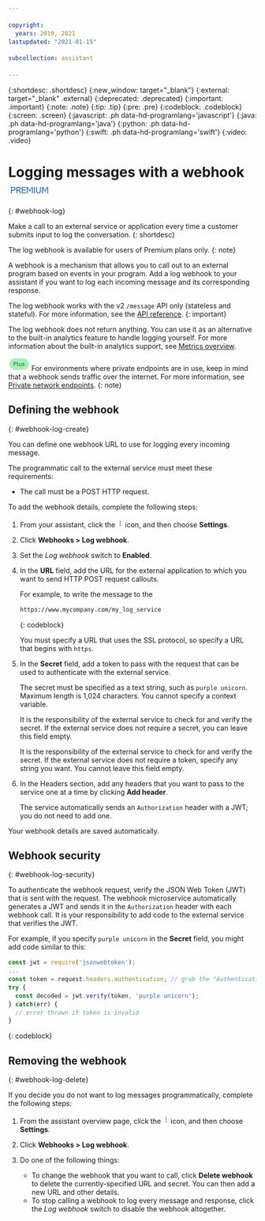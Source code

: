 ```yaml
---

copyright:
  years: 2019, 2021
lastupdated: "2021-01-15"

subcollection: assistant

---
```


{:shortdesc: .shortdesc}
{:new_window: target="_blank"}
{:external: target="_blank" .external}
{:deprecated: .deprecated}
{:important: .important}
{:note: .note}
{:tip: .tip}
{:pre: .pre}
{:codeblock: .codeblock}
{:screen: .screen}
{:javascript: .ph data-hd-programlang='javascript'}
{:java: .ph data-hd-programlang='java'}
{:python: .ph data-hd-programlang='python'}
{:swift: .ph data-hd-programlang='swift'}
{:video: .video}

# Logging messages with a webhook ![Premium only](images/premium0.png)
{: #webhook-log}

Make a call to an external service or application every time a customer submits input to log the conversation.
{: shortdesc}

The log webhook is available for users of Premium plans only.
{: note}

A webhook is a mechanism that allows you to call out to an external program based on events in your program. Add a log webhook to your assistant if you want to log each incoming message and its corresponding response.

The log webhook works with the v2 `/message` API only (stateless and stateful). For more information, see the [API reference](https://cloud.ibm.com/apidocs/assistant/assistant-v2#message).
{: important}

The log webhook does not return anything. You can use it as an alternative to the built-in analytics feature to handle logging yourself. For more information about the built-in analytics support, see [Metrics overview](/docs/assistant?topic=assistant-logs-overview).

![Plus or Premium plan only](images/plus.png) For environments where private endpoints are in use, keep in mind that a webhook sends traffic over the internet. For more information, see [Private network endpoints](/docs/assistant?topic=assistant-security#security-private-endpoints).
{: note}

## Defining the webhook
{: #webhook-log-create}

You can define one webhook URL to use for logging every incoming message.

The programmatic call to the external service must meet these requirements:

- The call must be a POST HTTP request.

To add the webhook details, complete the following steps:

1.  From your assistant, click the ![Overflow menu](images/kebab.png) icon, and then choose **Settings**.

1.  Click **Webhooks > Log webhook**.

1.  Set the *Log webhook* switch to **Enabled**.

1.  In the **URL** field, add the URL for the external application to which you want to send HTTP POST request callouts.

    For example, to write the message to the 

    ```bash
    https://www.mycompany.com/my_log_service
    ```
    {: codeblock}

    You must specify a URL that uses the SSL protocol, so specify a URL that begins with `https`.

1.  In the **Secret** field, add a token to pass with the request that can be used to authenticate with the external service.

    The secret must be specified as a text string, such as `purple unicorn`.  Maximum length is 1,024 characters. You cannot specify a context variable.

    It is the responsibility of the external service to check for and verify the secret. If the external service does not require a secret, you can leave this field empty.

    It is the responsibility of the external service to check for and verify the secret. If the external service does not require a token, specify any string you want. You cannot leave this field empty.

1.  In the Headers section, add any headers that you want to pass to the service one at a time by clicking **Add header**.

    The service automatically sends an `Authorization` header with a JWT; you do not need to add one.

Your webhook details are saved automatically.

## Webhook security
{: #webhook-log-security}

To authenticate the webhook request, verify the JSON Web Token (JWT) that is sent with the request. The webhook microservice automatically generates a JWT and sends it in the `Authorization` header with each webhook call. It is your responsibility to add code to the external service that verifies the JWT.

For example, if you specify `purple unicorn` in the **Secret** field, you might add code similar to this:

```javascript
const jwt = require('jsonwebtoken');
...
const token = request.headers.authentication; // grab the "Authentication" header
try {
  const decoded = jwt.verify(token, 'purple unicorn');
} catch(err) {
  // error thrown if token is invalid
}
```
{: codeblock}

## Removing the webhook
{: #webhook-log-delete}

If you decide you do not want to log messages programmatically, complete the following steps:

1.  From the assistant overview page, click the ![Overflow menu](images/kebab.png) icon, and then choose **Settings**.

1.  Click **Webhooks > Log webhook**.

1.  Do one of the following things:

    - To change the webhook that you want to call, click **Delete webhook** to delete the currently-specified URL and secret. You can then add a new URL and other details.
    - To stop calling a webhook to log every message and response, click the *Log webhook* switch to disable the webhook altogether.
